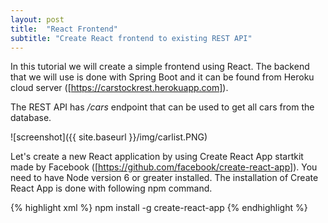 ```yaml
---
layout: post
title:  "React Frontend"
subtitle: "Create React frontend to existing REST API"
---
```


In this tutorial we will create a simple frontend using React. The backend that we will use  is done with Spring Boot and it can be found from Heroku cloud server ([https://carstockrest.herokuapp.com]).

The REST API has */cars* endpoint that can be used to get all cars from the database.

![screenshot]({{ site.baseurl }}/img/carlist.PNG)

Let's create a new React application by using Create React App startkit made by Facebook ([https://github.com/facebook/create-react-app]). You need to have Node version 6 or greater installed. The installation of Create React App is done with following npm command.

{% highlight xml %}
npm install -g create-react-app
{% endhighlight %}


